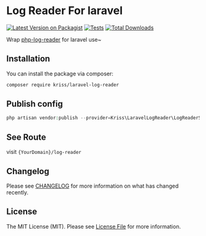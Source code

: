 # Log Reader For laravel

[![Latest Version on Packagist](https://img.shields.io/packagist/v/kriss/laravel-log-reader.svg?style=flat-square)](https://packagist.org/packages/kriss/laravel-log-reader)
[![Tests](https://github.com/krissss/laravel-log-reader/actions/workflows/run-tests.yml/badge.svg?branch=main)](https://github.com/krissss/laravel-log-reader/actions/workflows/run-tests.yml)
[![Total Downloads](https://img.shields.io/packagist/dt/kriss/laravel-log-reader.svg?style=flat-square)](https://packagist.org/packages/kriss/laravel-log-reader)

Wrap [php-log-reader](https://github.com/krissss/php-log-reader) for laravel use~

## Installation

You can install the package via composer:

```bash
composer require kriss/laravel-log-reader
```

## Publish config

```php
php artisan vendor:publish --provider=Kriss\LaravelLogReader\LogReaderServiceProvider
```

## See Route

visit `{YourDomain}/log-reader`

## Changelog

Please see [CHANGELOG](CHANGELOG.md) for more information on what has changed recently.

## License

The MIT License (MIT). Please see [License File](LICENSE.md) for more information.
